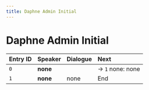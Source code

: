 ```yaml
---
title: Daphne Admin Initial
---
```


# Daphne Admin Initial


| Entry ID | Speaker | Dialogue | Next |
| :------- | :------ | :------- | :------------ |
| `0` | **none** |  | → `1` none: none |
| `1` | **none** | none | End |
